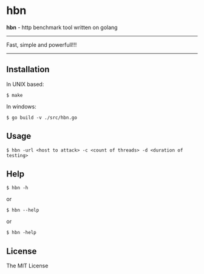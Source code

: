 # hbn
**hbn** - http benchmark tool written on golang

---

Fast, simple and powerfull!!!

---

## Installation

In UNIX based:
```shell
$ make
```

In windows:
```shell
$ go build -v ./src/hbn.go
```

## Usage

```shell
$ hbn -url <host to attack> -c <count of threads> -d <duration of testing>
```

## Help

```shell
$ hbn -h
```

or
```shell
$ hbn --help
```

or
```shell
$ hbn -help
```

## License

The MIT License
